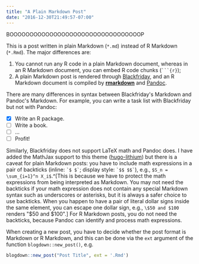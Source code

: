 ```yaml
---
title: "A Plain Markdown Post"
date: "2016-12-30T21:49:57-07:00"
---
```


BOOOOOOOOOOOOOOOOOOOOOOOOOOOOOOOOOP

This is a post written in plain Markdown (`*.md`) instead of R Markdown (`*.Rmd`). The major differences are:

1. You cannot run any R code in a plain Markdown document, whereas in an R Markdown document, you can embed R code chunks (```` ```{r} ````);
2. A plain Markdown post is rendered through [Blackfriday](https://gohugo.io/overview/configuration/), and an R Markdown document is compiled by [**rmarkdown**](http://rmarkdown.rstudio.com) and [Pandoc](http://pandoc.org).

There are many differences in syntax between Blackfriday's Markdown and Pandoc's Markdown. For example, you can write a task list with Blackfriday but not with Pandoc:

- [x] Write an R package.
- [ ] Write a book.
- [ ] ...
- [ ] Profit!

Similarly, Blackfriday does not support LaTeX math and Pandoc does. I have added the MathJax support to this theme ([hugo-lithium](https://github.com/yihui/hugo-lithium)) but there is a caveat for plain Markdown posts: you have to include math expressions in a pair of backticks (inline: `` `$ $` ``; display style: `` `$$ $$` ``), e.g., `$S_n = \sum_{i=1}^n X_i$`.^[This is because we have to protect the math expressions from being interpreted as Markdown. You may not need the backticks if your math expression does not contain any special Markdown syntax such as underscores or asterisks, but it is always a safer choice to use backticks. When you happen to have a pair of literal dollar signs inside the same element, you can escape one dollar sign, e.g., `\$50 and $100` renders "\$50 and $100".] For R Markdown posts, you do not need the backticks, because Pandoc can identify and process math expressions.

When creating a new post, you have to decide whether the post format is Markdown or R Markdown, and this can be done via the `ext` argument of the function `blogdown::new_post()`, e.g.

```r
blogdown::new_post("Post Title", ext = '.Rmd')
```
